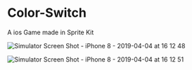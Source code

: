 # Color-Switch
A ios Game made in Sprite Kit

![Simulator Screen Shot - iPhone 8 - 2019-04-04 at 16 12 48](https://user-images.githubusercontent.com/39963165/55550387-b8dd5500-56f5-11e9-93c9-8e429ab46e29.png)

![Simulator Screen Shot - iPhone 8 - 2019-04-04 at 16 12 51](https://user-images.githubusercontent.com/39963165/55550412-c397ea00-56f5-11e9-9d75-7e50e9baa4f3.png)
